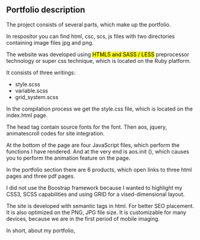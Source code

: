 <h2>Portfolio description</h2>

The project consists of several parts,
which make up the portfolio.

In respositor you can find html, csc, scs, js files
with two directories containing image files jpg and png.

The website was developed using <mark>HTML5 and SASS / LESS</mark> preprocessor technology
or super css technique, which is located on the Ruby platform.
 
 It consists of three writings:
- style.scss
- variable.scss
- grid_system.scss

In the compilation process we get the style.css file,
which is located on the index.html page.

The head tag contain source fonts for the font.
Then aos, jquery, animatescroll codes for site integration.

At the bottom of the page are four JavaScript files,
which perform the functions I have rendered.
And at the very end is aos.init (),
which causes you to perform the animation feature on the page.

In the portfolio section there are 6 products,
which open links to three html pages and three pdf pages.

I did not use the Boostrap framework because I wanted to highlight my CSS3, SCSS capabilities
and using GRID for a vised-dimensional layout.

The site is developed with semantic tags in html.
For better SEO placement. It is also optimized on the PNG, JPG file size.
It is customizable for many devices,
because we are in the first period of mobile imaging.

In short, about my portfolio,
